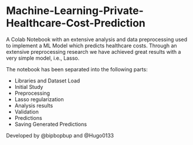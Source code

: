 # Machine-Learning-Private-Healthcare-Cost-Prediction

A Colab Notebook with an extensive analysis and data preprocessing used to implement a ML Model which predicts healthcare costs. Through an extensive preprocessing research we have achieved great results with a very simple model, i.e., Lasso.

The notebook has been separated into the following parts:
- Libraries and Dataset Load
- Initial Study
- Preprocessing
- Lasso regularization
- Analysis results
- Validation
- Predictions
- Saving Generated Predictions

Developed by @bipbopbup and @Hugo0133

